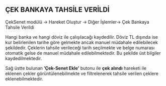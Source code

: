 ## ÇEK BANKAYA TAHSİLE VERİLDİ 
ÇekSenet modülü -> Hareket Oluştur -> Diğer İşlemler-> Çek Bankaya Tahsile Verildi
 
Hangi banka ve hangi döviz ile çalışılacağı kaydedilir. Döviz TL dışında ise kur belirlenilen tarihe göre gelmekte ancak manuel müdahale edilebilecek şekildedir.  Çeklerin tahsile verileceği tarih seçilmekte ve belge numarası otomatik gelse de manuel müdahale edilebilmektedir. Bu şekilde üst bilgiler kaydedilmektedir. 

Sağ üstte bulunan **’Çek-Senet Ekle’** butonu ile **çek alındı** hareketi ile eklenen çekler görüntülenebilmekte ve filtrelenerek tahsile verilen çeklere eklenebilmektedir. 
